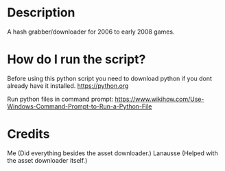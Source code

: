 # Description
A hash grabber/downloader for 2006 to early 2008 games.

# How do I run the script?
Before using this python script you need to download python if you dont already have it installed.
https://python.org

Run python files in command prompt:
https://www.wikihow.com/Use-Windows-Command-Prompt-to-Run-a-Python-File

# Credits
Me (Did everything besides the asset downloader.)
Lanausse (Helped with the asset downloader itself.)
